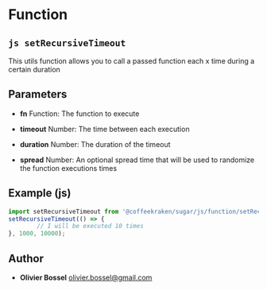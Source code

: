 
# Function


## ```js setRecursiveTimeout ```


This utils function allows you to call a passed function each x time during a certain duration

## Parameters

- **fn**  Function: The function to execute

- **timeout**  Number: The time between each execution

- **duration**  Number: The duration of the timeout

- **spread**  Number: An optional spread time that will be used to randomize the function executions times



## Example (js)

```js
import setRecursiveTimeout from '@coffeekraken/sugar/js/function/setRecursiveTimeout';
setRecursiveTimeout(() => {
		// I will be executed 10 times
}, 1000, 10000);
```


## Author
- **Olivier Bossel** <a href="mailto:olivier.bossel@gmail.com">olivier.bossel@gmail.com</a> 



